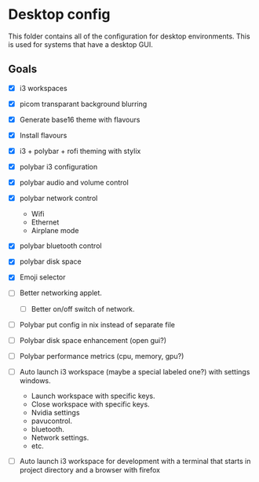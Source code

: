 # Desktop config

This folder contains all of the configuration for desktop environments. This is used for systems that have a desktop GUI.

## Goals

* [x] i3 workspaces
* [x] picom transparant background blurring
* [x] Generate base16 theme with flavours
* [x] Install flavours
* [x] i3 + polybar + rofi theming with stylix
* [x] polybar i3 configuration
* [x] polybar audio and volume control
* [x] polybar network control
    * Wifi
    * Ethernet
    * Airplane mode
* [x] polybar bluetooth control
* [x] polybar disk space
* [x] Emoji selector
* [ ] Better networking applet.
    * [ ] Better on/off switch of network.
* [ ] Polybar put config in nix instead of separate file
* [ ] Polybar disk space enhancement (open gui?)
* [ ] Polybar performance metrics (cpu, memory, gpu?)
* [ ] Auto launch i3 workspace (maybe a special labeled one?) with settings windows.
    * Launch workspace with specific keys.
    * Close workspace with specific keys.
    * Nvidia settings
    * pavucontrol.
    * bluetooth.
    * Network settings.
    * etc.
* [ ] Auto launch i3 workspace for development with a terminal that starts in project directory and a browser with firefox

